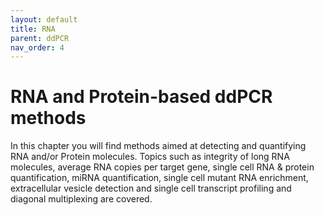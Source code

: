 ```yaml
---
layout: default
title: RNA
parent: ddPCR
nav_order: 4
---
```


# RNA and Protein-based ddPCR methods

In this chapter you will find methods aimed at detecting and quantifying RNA and/or Protein molecules. Topics such as integrity of long RNA molecules, average RNA copies per target gene, single cell RNA & protein quantification, miRNA quantification, single cell mutant RNA enrichment, extracellular vesicle detection and single cell transcript profiling and diagonal multiplexing are covered.

